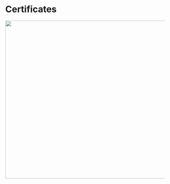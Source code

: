 # Certificates

<div>
  <img height="500" width="690" src="https://github.com/LucasVerdam/Certificates/blob/main/ReactNative.jpg" >
</div>
